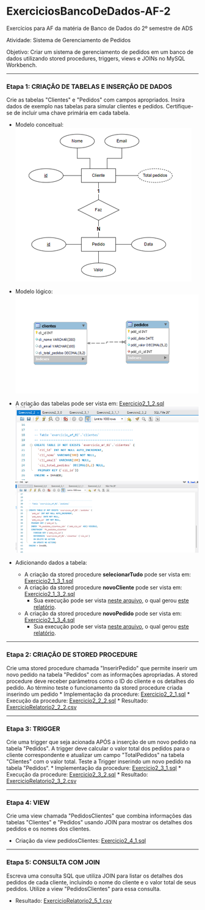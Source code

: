 # ExerciciosBancoDeDados-AF-2
Exercícios para AF da matéria de Banco de Dados do 2º semestre de ADS

Atividade: Sistema de Gerenciamento de Pedidos <br>

Objetivo: Criar um sistema de gerenciamento de pedidos em um banco de dados utilizando stored procedures, triggers, views e JOINs no MySQL Workbench.

---
### Etapa 1: CRIAÇÃO DE TABELAS E INSERÇÃO DE DADOS
Crie as tabelas "Clientes" e "Pedidos" com campos apropriados. Insira dados de exemplo nas tabelas para simular clientes e pedidos. Certifique-se de incluir uma chave primária em cada tabela.

* Modelo conceitual: <br>
   ![ExercicioModeloConceitual2_1_1.png](https://github.com/YasminBrazASilva/ExerciciosBancoDeDados-AF-2/blob/main/ExercicioModeloConceitual2_1_1.png)<br>
* Modelo lógico: <br>
   ![ExercicioModeloLogico2_1_1.png](https://github.com/YasminBrazASilva/ExerciciosBancoDeDados-AF-2/blob/main/ExercicioModeloLogico2_1_1.png)<br>
* A criação das tabelas pode ser vista em: [Exercicio2_1_2.sql](https://github.com/YasminBrazASilva/ExerciciosBancoDeDados-AF-2/blob/main/Exercicio2_1_2.sql) <br> 
  ![ExercicioTela2_1_2_1.png](https://github.com/YasminBrazASilva/ExerciciosBancoDeDados-AF-2/blob/main/ExercicioTela2_1_2_1.png)
  ![ExercicioTela2_1_2_2.png](https://github.com/YasminBrazASilva/ExerciciosBancoDeDados-AF-2/blob/main/ExercicioTela2_1_2_2.png)
  
* Adicionando dados a tabela:
  * A criação da stored procedure **selecionarTudo** pode ser vista em: [Exercicio2_1_3_1.sql](https://github.com/YasminBrazASilva/ExerciciosBancoDeDados-AF-2/blob/main/Exercicio2_1_3_1.sql) <br>
  * A criação da stored procedure **novoCliente** pode ser vista em: [Exercicio2_1_3_2.sql](https://github.com/YasminBrazASilva/ExerciciosBancoDeDados-AF-2/blob/main/Exercicio2_1_3_2.sql) <br>
    * Sua execução pode ser vista [neste arquivo](https://github.com/YasminBrazASilva/ExerciciosBancoDeDados-AF-2/blob/main/Exercicio2_1_3_3.sql), o qual gerou [este relatório](https://github.com/YasminBrazASilva/ExerciciosBancoDeDados-AF-2/blob/main/ExercicioRelatorio2_1_3_3.csv). <br>
  * A criação da stored procedure **novoPedido** pode ser vista em: [Exercicio2_1_3_4.sql](https://github.com/YasminBrazASilva/ExerciciosBancoDeDados-AF-2/blob/main/Exercicio2_1_3_4.sql) <br>
    * Sua execução pode ser vista [neste arquivo](https://github.com/YasminBrazASilva/ExerciciosBancoDeDados-AF-2/blob/main/Exercicio2_1_3_5.sql), o qual gerou [este relatório](https://github.com/YasminBrazASilva/ExerciciosBancoDeDados-AF-2/blob/main/ExercicioRelatorio2_1_3_5.csv). <br>

---
### Etapa 2: CRIAÇÃO DE STORED PROCEDURE
Crie uma stored procedure chamada "InserirPedido" que permite inserir um novo pedido na tabela "Pedidos" com as informações apropriadas. A stored procedure deve receber parâmetros como o ID do cliente e os detalhes do pedido. Ao término teste o funcionamento da stored procedure criada inserindo um pedido
    * Implementação da procedure: [Exercicio2_2_1.sql](https://github.com/YasminBrazASilva/ExerciciosBancoDeDados-AF-2/blob/main/Exercicio2_2_1.sql)
    * Execução da procedure: [Exercicio2_2_2.sql](https://github.com/YasminBrazASilva/ExerciciosBancoDeDados-AF-2/blob/main/Exercicio2_2_2.sql)
    * Resultado: [ExercicioRelatorio2_2_2.csv](https://github.com/YasminBrazASilva/ExerciciosBancoDeDados-AF-2/blob/main/ExercicioRelatorio2_2_2.csv)

---
### Etapa 3: TRIGGER
Crie uma trigger que seja acionada APÓS a inserção de um novo pedido na tabela "Pedidos". A trigger deve calcular o valor total dos pedidos para o cliente correspondente e atualizar um campo "TotalPedidos" na tabela "Clientes" com o valor total. Teste a Trigger inserindo um novo pedido na tabela "Pedidos“.
    * Implementação da procedure: [Exercicio2_3_1.sql](https://github.com/YasminBrazASilva/ExerciciosBancoDeDados-AF-2/blob/main/Exercicio2_3_1.sql)
    * Execução da procedure: [Exercicio2_3_2.sql](https://github.com/YasminBrazASilva/ExerciciosBancoDeDados-AF-2/blob/main/Exercicio2_3_2.sql)
    * Resultado: [ExercicioRelatorio2_3_2.csv](https://github.com/YasminBrazASilva/ExerciciosBancoDeDados-AF-2/blob/main/ExercicioRelatorio2_3_2.csv) 

---
### Etapa 4: VIEW
Crie uma view chamada "PedidosClientes" que combina informações das tabelas "Clientes" e "Pedidos" usando JOIN para mostrar os detalhes dos pedidos e os nomes dos clientes.
  * Criação da view pedidosClientes: [Exercicio2_4_1.sql](https://github.com/YasminBrazASilva/ExerciciosBancoDeDados-AF-2/blob/main/Exercicio2_4_1.sql)

---
### Etapa 5: CONSULTA COM JOIN
Escreva uma consulta SQL que utiliza JOIN para listar os detalhes dos pedidos de cada cliente, incluindo o nome do cliente e o valor total de seus pedidos. Utilize a view "PedidosClientes" para essa consulta.
  * Resultado: [ExercicioRelatorio2_5_1.csv](https://github.com/YasminBrazASilva/ExerciciosBancoDeDados-AF-2/blob/main/ExercicioRelatorio2_5_1.csv) 
